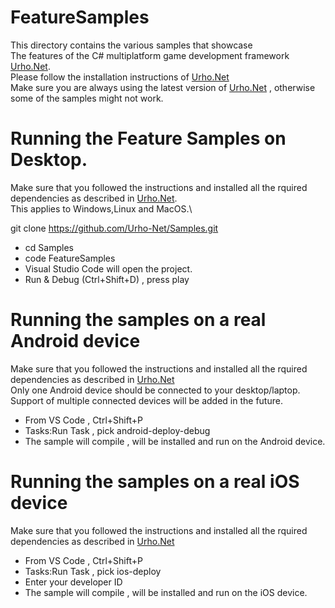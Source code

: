 # FeatureSamples
This directory contains the various samples that showcase \
The features of the C# multiplatform game development framework
[Urho.Net](https://github.com/Urho-Net/Urho.Net).\
Please follow the installation instructions of [Urho.Net](https://github.com/Urho-Net/Urho.Net)\
Make sure you are always using the latest version of [Urho.Net](https://github.com/Urho-Net/Urho.Net) , otherwise some of the samples might not work.

# Running the Feature Samples on Desktop.
Make sure that you followed the instructions and installed all the rquired dependencies as described in [Urho.Net](https://github.com/Urho-Net/Urho.Net).\
This applies to Windows,Linux and MacOS.\

git clone https://github.com/Urho-Net/Samples.git
* cd Samples
* code FeatureSamples
* Visual Studio Code will open the project.
* Run & Debug (Ctrl+Shift+D) , press play


# Running the samples on a real Android device
Make sure that you followed the instructions and installed all the rquired dependencies as described in [Urho.Net](https://github.com/Urho-Net/Urho.Net)\
Only one Android device should be connected to your desktop/laptop.\
Support of multiple connected devices will be added in the future.
* From VS Code , Ctrl+Shift+P
* Tasks:Run Task , pick android-deploy-debug
* The sample will compile , will be installed and run on the Android device.

# Running the samples on a real iOS device 
Make sure that you followed the instructions and installed all the rquired dependencies as described in [Urho.Net](https://github.com/Urho-Net/Urho.Net)
* From VS Code , Ctrl+Shift+P
* Tasks:Run Task , pick ios-deploy
* Enter your developer ID
* The sample will compile , will be installed and run on the iOS device.






